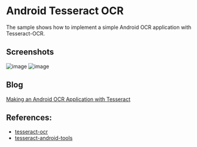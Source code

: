Android Tesseract OCR
=======================================================================

The sample shows how to implement a simple Android OCR application with Tesseract-OCR.

Screenshots
-----------
![image](http://www.codepool.biz/wp-content/uploads/2014/12/ocr_img.png)
![image](http://www.codepool.biz/wp-content/uploads/2014/12/do_ocr_select.png)

Blog
----
[Making an Android OCR Application with Tesseract][3]

References:
-----------
* [tesseract-ocr][1]
* [tesseract-android-tools][2]


[1]:http://code.google.com/p/tesseract-ocr/
[2]:https://code.google.com/p/tesseract-android-tools/
[3]:http://www.codepool.biz/ocr/making-an-android-ocr-application-with-tesseract.html




